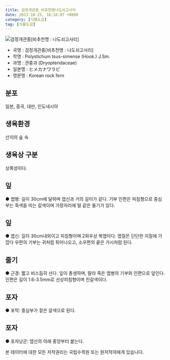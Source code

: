 ```yaml
---
title: 검정개관중_비추천명나도쇠고사리
date: 2023-10-25, 18:18:07 +0800
category: [식물도감]
tag: [식물도감]
---
```




![검정개관중[비추천명 : 나도쇠고사리]](http://www.nature.go.kr/fileUpload/plants/basic/Polypodiaceae/Polystichum/3352/1_th2.JPG)
- 국명 : 검정개관중[비추천명 : 나도쇠고사리]
- 학명 : Polystichum tsus-simense (Hook.) J.Sm.
- 과명 : 관중과 (Dryopteridaceae)
- 일본명 : ヒメカナワラビ
- 영문명 : Korean rock fern


## 분포
일본, 중국, 대만, 인도네시아 
## 생육환경
산지의 숲 속 
## 생육상 구분
상록성이다. 
## 잎
● 엽병: 길이 30cm에 달하며 엽신과 거의 길이가 같다. 기부 인편은 피침형으로 중심부는 흑색을 띠는 갈색이며 가장자리에 털 같은 돌기가 있다. 
## 잎
● 엽신: 길이 30cm내외이고 피침형이며 2회우상 복엽이다. 엽질은 단단한 지질에 가깝다 우편의 기부는 귀처럼 튀어나오고, 소우편의 끝은 가시처럼 된다. 
## 줄기
● 근경: 짧고 비스듬히 선다. 잎이 총생하며, 말라 죽은 엽병의 기부와 인편으로 덮인다. 인편은 길이 1.6-3.5mm로 선상피침형이며 진갈색이다. 
## 포자
● 포막: 중심부가 짙은 갈색으로 된다. 
## 포자
● 포자낭군: 엽신의 아래 중앙부터 붙는다. 






본 데이터에 대한 모든 저작권리는 국립수목원 또는 원저작자에게 있습니다.
